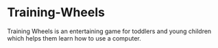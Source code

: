 # Training-Wheels
Training Wheels is an entertaining game for toddlers and young children which helps them learn how to use a computer.
